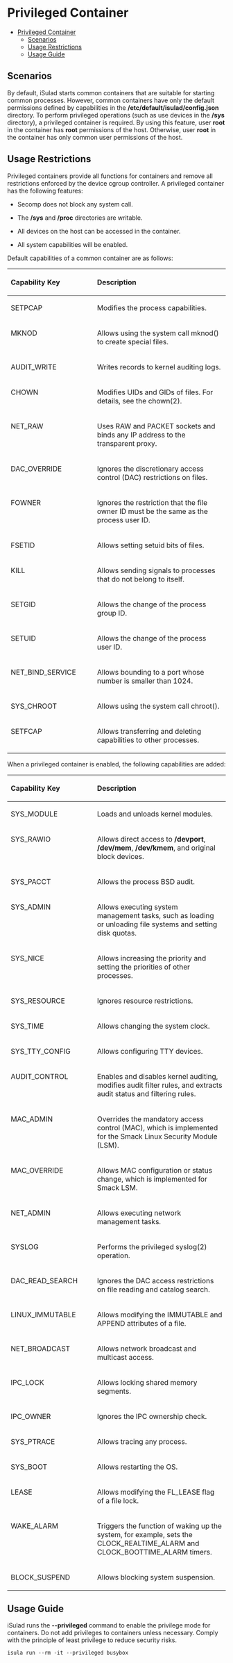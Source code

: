 # Privileged Container

- [Privileged Container](#privileged-container.)
    - [Scenarios](#scenarios)
    - [Usage Restrictions](#usage-restrictions-1)
    - [Usage Guide](#usage-guide)


## Scenarios

By default, iSulad starts common containers that are suitable for starting common processes. However, common containers have only the default permissions defined by capabilities in the  **/etc/default/isulad/config.json**  directory. To perform privileged operations \(such as use devices in the  **/sys**  directory\), a privileged container is required. By using this feature, user  **root**  in the container has  **root**  permissions of the host. Otherwise, user  **root**  in the container has only common user permissions of the host.

## Usage Restrictions

Privileged containers provide all functions for containers and remove all restrictions enforced by the device cgroup controller. A privileged container has the following features:

-   Secomp does not block any system call.
-   The  **/sys**  and  **/proc**  directories are writable.
-   All devices on the host can be accessed in the container.

-   All system capabilities will be enabled.

Default capabilities of a common container are as follows:


<table><thead align="left"><tr id="en-us_topic_0183303459_row19276183217111"><th class="cellrowborder" valign="top" width="39.53%" id="mcps1.1.3.1.1"><p id="en-us_topic_0183303459_p1438363819110"><a name="en-us_topic_0183303459_p1438363819110"></a><a name="en-us_topic_0183303459_p1438363819110"></a><strong id="en-us_topic_0183303459_b474911342710"><a name="en-us_topic_0183303459_b474911342710"></a><a name="en-us_topic_0183303459_b474911342710"></a>Capability Key</strong></p>
</th>
<th class="cellrowborder" valign="top" width="60.47%" id="mcps1.1.3.1.2"><p id="en-us_topic_0183303459_p538314381119"><a name="en-us_topic_0183303459_p538314381119"></a><a name="en-us_topic_0183303459_p538314381119"></a><strong id="en-us_topic_0183303459_b12829161617274"><a name="en-us_topic_0183303459_b12829161617274"></a><a name="en-us_topic_0183303459_b12829161617274"></a>Description</strong></p>
</th>
</tr>
</thead>
<tbody><tr id="en-us_topic_0183303459_row92761932719"><td class="cellrowborder" valign="top" width="39.53%" headers="mcps1.1.3.1.1 "><p id="en-us_topic_0183303459_p13678623182711"><a name="en-us_topic_0183303459_p13678623182711"></a><a name="en-us_topic_0183303459_p13678623182711"></a>SETPCAP</p>
</td>
<td class="cellrowborder" valign="top" width="60.47%" headers="mcps1.1.3.1.2 "><p id="en-us_topic_0183303459_p18678132315273"><a name="en-us_topic_0183303459_p18678132315273"></a><a name="en-us_topic_0183303459_p18678132315273"></a>Modifies the process capabilities.</p>
</td>
</tr>
<tr id="en-us_topic_0183303459_row827615321111"><td class="cellrowborder" valign="top" width="39.53%" headers="mcps1.1.3.1.1 "><p id="en-us_topic_0183303459_p1167817232278"><a name="en-us_topic_0183303459_p1167817232278"></a><a name="en-us_topic_0183303459_p1167817232278"></a>MKNOD</p>
</td>
<td class="cellrowborder" valign="top" width="60.47%" headers="mcps1.1.3.1.2 "><p id="en-us_topic_0183303459_p184961533175215"><a name="en-us_topic_0183303459_p184961533175215"></a><a name="en-us_topic_0183303459_p184961533175215"></a>Allows using the system call mknod() to create special files.</p>
</td>
</tr>
<tr id="en-us_topic_0183303459_row52761232617"><td class="cellrowborder" valign="top" width="39.53%" headers="mcps1.1.3.1.1 "><p id="en-us_topic_0183303459_p967852311271"><a name="en-us_topic_0183303459_p967852311271"></a><a name="en-us_topic_0183303459_p967852311271"></a>AUDIT_WRITE</p>
</td>
<td class="cellrowborder" valign="top" width="60.47%" headers="mcps1.1.3.1.2 "><p id="en-us_topic_0183303459_p1158419132533"><a name="en-us_topic_0183303459_p1158419132533"></a><a name="en-us_topic_0183303459_p1158419132533"></a>Writes records to kernel auditing logs.</p>
</td>
</tr>
<tr id="en-us_topic_0183303459_row5513113422710"><td class="cellrowborder" valign="top" width="39.53%" headers="mcps1.1.3.1.1 "><p id="en-us_topic_0183303459_p144621810132813"><a name="en-us_topic_0183303459_p144621810132813"></a><a name="en-us_topic_0183303459_p144621810132813"></a>CHOWN</p>
</td>
<td class="cellrowborder" valign="top" width="60.47%" headers="mcps1.1.3.1.2 "><p id="en-us_topic_0183303459_p116801832115317"><a name="en-us_topic_0183303459_p116801832115317"></a><a name="en-us_topic_0183303459_p116801832115317"></a>Modifies UIDs and GIDs of files. For details, see the chown(2).</p>
</td>
</tr>
<tr id="en-us_topic_0183303459_row11653848132712"><td class="cellrowborder" valign="top" width="39.53%" headers="mcps1.1.3.1.1 "><p id="en-us_topic_0183303459_p84621410192817"><a name="en-us_topic_0183303459_p84621410192817"></a><a name="en-us_topic_0183303459_p84621410192817"></a>NET_RAW</p>
</td>
<td class="cellrowborder" valign="top" width="60.47%" headers="mcps1.1.3.1.2 "><p id="en-us_topic_0183303459_p20739125595315"><a name="en-us_topic_0183303459_p20739125595315"></a><a name="en-us_topic_0183303459_p20739125595315"></a>Uses RAW and PACKET sockets and binds any IP address to the transparent proxy.</p>
</td>
</tr>
<tr id="en-us_topic_0183303459_row11125125382710"><td class="cellrowborder" valign="top" width="39.53%" headers="mcps1.1.3.1.1 "><p id="en-us_topic_0183303459_p746261018283"><a name="en-us_topic_0183303459_p746261018283"></a><a name="en-us_topic_0183303459_p746261018283"></a>DAC_OVERRIDE</p>
</td>
<td class="cellrowborder" valign="top" width="60.47%" headers="mcps1.1.3.1.2 "><p id="en-us_topic_0183303459_p81510212545"><a name="en-us_topic_0183303459_p81510212545"></a><a name="en-us_topic_0183303459_p81510212545"></a>Ignores the discretionary access control (DAC) restrictions on files.</p>
</td>
</tr>
<tr id="en-us_topic_0183303459_row06927150286"><td class="cellrowborder" valign="top" width="39.53%" headers="mcps1.1.3.1.1 "><p id="en-us_topic_0183303459_p79423712812"><a name="en-us_topic_0183303459_p79423712812"></a><a name="en-us_topic_0183303459_p79423712812"></a>FOWNER</p>
</td>
<td class="cellrowborder" valign="top" width="60.47%" headers="mcps1.1.3.1.2 "><p id="en-us_topic_0183303459_p5869331548"><a name="en-us_topic_0183303459_p5869331548"></a><a name="en-us_topic_0183303459_p5869331548"></a>Ignores the restriction that the file owner ID must be the same as the process user ID.</p>
</td>
</tr>
<tr id="en-us_topic_0183303459_row136814192287"><td class="cellrowborder" valign="top" width="39.53%" headers="mcps1.1.3.1.1 "><p id="en-us_topic_0183303459_p69411373282"><a name="en-us_topic_0183303459_p69411373282"></a><a name="en-us_topic_0183303459_p69411373282"></a>FSETID</p>
</td>
<td class="cellrowborder" valign="top" width="60.47%" headers="mcps1.1.3.1.2 "><p id="en-us_topic_0183303459_p1087913531547"><a name="en-us_topic_0183303459_p1087913531547"></a><a name="en-us_topic_0183303459_p1087913531547"></a>Allows setting setuid bits of files.</p>
</td>
</tr>
<tr id="en-us_topic_0183303459_row133892282819"><td class="cellrowborder" valign="top" width="39.53%" headers="mcps1.1.3.1.1 "><p id="en-us_topic_0183303459_p394163762817"><a name="en-us_topic_0183303459_p394163762817"></a><a name="en-us_topic_0183303459_p394163762817"></a>KILL</p>
</td>
<td class="cellrowborder" valign="top" width="60.47%" headers="mcps1.1.3.1.2 "><p id="en-us_topic_0183303459_p1862718265517"><a name="en-us_topic_0183303459_p1862718265517"></a><a name="en-us_topic_0183303459_p1862718265517"></a>Allows sending signals to processes that do not belong to itself.</p>
</td>
</tr>
<tr id="en-us_topic_0183303459_row1188232552818"><td class="cellrowborder" valign="top" width="39.53%" headers="mcps1.1.3.1.1 "><p id="en-us_topic_0183303459_p1941037122812"><a name="en-us_topic_0183303459_p1941037122812"></a><a name="en-us_topic_0183303459_p1941037122812"></a>SETGID</p>
</td>
<td class="cellrowborder" valign="top" width="60.47%" headers="mcps1.1.3.1.2 "><p id="en-us_topic_0183303459_p1944411105512"><a name="en-us_topic_0183303459_p1944411105512"></a><a name="en-us_topic_0183303459_p1944411105512"></a>Allows the change of the process group ID.</p>
</td>
</tr>
<tr id="en-us_topic_0183303459_row8890154052814"><td class="cellrowborder" valign="top" width="39.53%" headers="mcps1.1.3.1.1 "><p id="en-us_topic_0183303459_p1555455762815"><a name="en-us_topic_0183303459_p1555455762815"></a><a name="en-us_topic_0183303459_p1555455762815"></a>SETUID</p>
</td>
<td class="cellrowborder" valign="top" width="60.47%" headers="mcps1.1.3.1.2 "><p id="en-us_topic_0183303459_p65715191553"><a name="en-us_topic_0183303459_p65715191553"></a><a name="en-us_topic_0183303459_p65715191553"></a>Allows the change of the process user ID.</p>
</td>
</tr>
<tr id="en-us_topic_0183303459_row4208544172819"><td class="cellrowborder" valign="top" width="39.53%" headers="mcps1.1.3.1.1 "><p id="en-us_topic_0183303459_p955415762814"><a name="en-us_topic_0183303459_p955415762814"></a><a name="en-us_topic_0183303459_p955415762814"></a>NET_BIND_SERVICE</p>
</td>
<td class="cellrowborder" valign="top" width="60.47%" headers="mcps1.1.3.1.2 "><p id="en-us_topic_0183303459_p870833305518"><a name="en-us_topic_0183303459_p870833305518"></a><a name="en-us_topic_0183303459_p870833305518"></a>Allows bounding to a port whose number is smaller than 1024.</p>
</td>
</tr>
<tr id="en-us_topic_0183303459_row14934146182817"><td class="cellrowborder" valign="top" width="39.53%" headers="mcps1.1.3.1.1 "><p id="en-us_topic_0183303459_p1655415710284"><a name="en-us_topic_0183303459_p1655415710284"></a><a name="en-us_topic_0183303459_p1655415710284"></a>SYS_CHROOT</p>
</td>
<td class="cellrowborder" valign="top" width="60.47%" headers="mcps1.1.3.1.2 "><p id="en-us_topic_0183303459_p1119118528556"><a name="en-us_topic_0183303459_p1119118528556"></a><a name="en-us_topic_0183303459_p1119118528556"></a>Allows using the system call chroot().</p>
</td>
</tr>
<tr id="en-us_topic_0183303459_row5352155019284"><td class="cellrowborder" valign="top" width="39.53%" headers="mcps1.1.3.1.1 "><p id="en-us_topic_0183303459_p14554105782814"><a name="en-us_topic_0183303459_p14554105782814"></a><a name="en-us_topic_0183303459_p14554105782814"></a>SETFCAP</p>
</td>
<td class="cellrowborder" valign="top" width="60.47%" headers="mcps1.1.3.1.2 "><p id="en-us_topic_0183303459_p686316153564"><a name="en-us_topic_0183303459_p686316153564"></a><a name="en-us_topic_0183303459_p686316153564"></a>Allows transferring and deleting capabilities to other processes.</p>
</td>
</tr>
</tbody>
</table>

When a privileged container is enabled, the following capabilities are added:


<table><thead align="left"><tr id="en-us_topic_0183303459_row153251934172911"><th class="cellrowborder" valign="top" width="39.53%" id="mcps1.1.3.1.1"><p id="en-us_topic_0183303459_p1832518344292"><a name="en-us_topic_0183303459_p1832518344292"></a><a name="en-us_topic_0183303459_p1832518344292"></a><strong id="en-us_topic_0183303459_b432563462914"><a name="en-us_topic_0183303459_b432563462914"></a><a name="en-us_topic_0183303459_b432563462914"></a>Capability Key</strong></p>
</th>
<th class="cellrowborder" valign="top" width="60.47%" id="mcps1.1.3.1.2"><p id="en-us_topic_0183303459_p332511340298"><a name="en-us_topic_0183303459_p332511340298"></a><a name="en-us_topic_0183303459_p332511340298"></a><strong id="en-us_topic_0183303459_b162598249178"><a name="en-us_topic_0183303459_b162598249178"></a><a name="en-us_topic_0183303459_b162598249178"></a>Description</strong></p>
</th>
</tr>
</thead>
<tbody><tr id="en-us_topic_0183303459_row33258341291"><td class="cellrowborder" valign="top" width="39.53%" headers="mcps1.1.3.1.1 "><p id="en-us_topic_0183303459_p1134105172911"><a name="en-us_topic_0183303459_p1134105172911"></a><a name="en-us_topic_0183303459_p1134105172911"></a>SYS_MODULE</p>
</td>
<td class="cellrowborder" valign="top" width="60.47%" headers="mcps1.1.3.1.2 "><p id="en-us_topic_0183303459_p116381837155618"><a name="en-us_topic_0183303459_p116381837155618"></a><a name="en-us_topic_0183303459_p116381837155618"></a>Loads and unloads kernel modules.</p>
</td>
</tr>
<tr id="en-us_topic_0183303459_row83251334132911"><td class="cellrowborder" valign="top" width="39.53%" headers="mcps1.1.3.1.1 "><p id="en-us_topic_0183303459_p21341651162916"><a name="en-us_topic_0183303459_p21341651162916"></a><a name="en-us_topic_0183303459_p21341651162916"></a>SYS_RAWIO</p>
</td>
<td class="cellrowborder" valign="top" width="60.47%" headers="mcps1.1.3.1.2 "><p id="en-us_topic_0183303459_p169275195714"><a name="en-us_topic_0183303459_p169275195714"></a><a name="en-us_topic_0183303459_p169275195714"></a>Allows direct access to <strong id="en-us_topic_0183303459_b1419830745"><a name="en-us_topic_0183303459_b1419830745"></a><a name="en-us_topic_0183303459_b1419830745"></a>/devport</strong>, <strong id="en-us_topic_0183303459_b12289358411"><a name="en-us_topic_0183303459_b12289358411"></a><a name="en-us_topic_0183303459_b12289358411"></a>/dev/mem</strong>, <strong id="en-us_topic_0183303459_b208859391643"><a name="en-us_topic_0183303459_b208859391643"></a><a name="en-us_topic_0183303459_b208859391643"></a>/dev/kmem</strong>, and original block devices.</p>
</td>
</tr>
<tr id="en-us_topic_0183303459_row8326113492919"><td class="cellrowborder" valign="top" width="39.53%" headers="mcps1.1.3.1.1 "><p id="en-us_topic_0183303459_p11134205142918"><a name="en-us_topic_0183303459_p11134205142918"></a><a name="en-us_topic_0183303459_p11134205142918"></a>SYS_PACCT</p>
</td>
<td class="cellrowborder" valign="top" width="60.47%" headers="mcps1.1.3.1.2 "><p id="en-us_topic_0183303459_p171341351132915"><a name="en-us_topic_0183303459_p171341351132915"></a><a name="en-us_topic_0183303459_p171341351132915"></a>Allows the process BSD audit.</p>
</td>
</tr>
<tr id="en-us_topic_0183303459_row8326834172918"><td class="cellrowborder" valign="top" width="39.53%" headers="mcps1.1.3.1.1 "><p id="en-us_topic_0183303459_p9134651202918"><a name="en-us_topic_0183303459_p9134651202918"></a><a name="en-us_topic_0183303459_p9134651202918"></a>SYS_ADMIN</p>
</td>
<td class="cellrowborder" valign="top" width="60.47%" headers="mcps1.1.3.1.2 "><p id="en-us_topic_0183303459_p3716829135718"><a name="en-us_topic_0183303459_p3716829135718"></a><a name="en-us_topic_0183303459_p3716829135718"></a>Allows executing system management tasks, such as loading or unloading file systems and setting disk quotas.</p>
</td>
</tr>
<tr id="en-us_topic_0183303459_row193261034152918"><td class="cellrowborder" valign="top" width="39.53%" headers="mcps1.1.3.1.1 "><p id="en-us_topic_0183303459_p513420513291"><a name="en-us_topic_0183303459_p513420513291"></a><a name="en-us_topic_0183303459_p513420513291"></a>SYS_NICE</p>
</td>
<td class="cellrowborder" valign="top" width="60.47%" headers="mcps1.1.3.1.2 "><p id="en-us_topic_0183303459_p957115373578"><a name="en-us_topic_0183303459_p957115373578"></a><a name="en-us_topic_0183303459_p957115373578"></a>Allows increasing the priority and setting the priorities of other processes.</p>
</td>
</tr>
<tr id="en-us_topic_0183303459_row12326834172913"><td class="cellrowborder" valign="top" width="39.53%" headers="mcps1.1.3.1.1 "><p id="en-us_topic_0183303459_p1113513516295"><a name="en-us_topic_0183303459_p1113513516295"></a><a name="en-us_topic_0183303459_p1113513516295"></a>SYS_RESOURCE</p>
</td>
<td class="cellrowborder" valign="top" width="60.47%" headers="mcps1.1.3.1.2 "><p id="en-us_topic_0183303459_p156005528571"><a name="en-us_topic_0183303459_p156005528571"></a><a name="en-us_topic_0183303459_p156005528571"></a>Ignores resource restrictions.</p>
</td>
</tr>
<tr id="en-us_topic_0183303459_row03261634122918"><td class="cellrowborder" valign="top" width="39.53%" headers="mcps1.1.3.1.1 "><p id="en-us_topic_0183303459_p141351451152914"><a name="en-us_topic_0183303459_p141351451152914"></a><a name="en-us_topic_0183303459_p141351451152914"></a>SYS_TIME</p>
</td>
<td class="cellrowborder" valign="top" width="60.47%" headers="mcps1.1.3.1.2 "><p id="en-us_topic_0183303459_p20549045145715"><a name="en-us_topic_0183303459_p20549045145715"></a><a name="en-us_topic_0183303459_p20549045145715"></a>Allows changing the system clock.</p>
</td>
</tr>
<tr id="en-us_topic_0183303459_row1932618345290"><td class="cellrowborder" valign="top" width="39.53%" headers="mcps1.1.3.1.1 "><p id="en-us_topic_0183303459_p2135105162917"><a name="en-us_topic_0183303459_p2135105162917"></a><a name="en-us_topic_0183303459_p2135105162917"></a>SYS_TTY_CONFIG</p>
</td>
<td class="cellrowborder" valign="top" width="60.47%" headers="mcps1.1.3.1.2 "><p id="en-us_topic_0183303459_p1198325955710"><a name="en-us_topic_0183303459_p1198325955710"></a><a name="en-us_topic_0183303459_p1198325955710"></a>Allows configuring TTY devices.</p>
</td>
</tr>
<tr id="en-us_topic_0183303459_row73261634122914"><td class="cellrowborder" valign="top" width="39.53%" headers="mcps1.1.3.1.1 "><p id="en-us_topic_0183303459_p201359514296"><a name="en-us_topic_0183303459_p201359514296"></a><a name="en-us_topic_0183303459_p201359514296"></a>AUDIT_CONTROL</p>
</td>
<td class="cellrowborder" valign="top" width="60.47%" headers="mcps1.1.3.1.2 "><p id="en-us_topic_0183303459_p1943271315811"><a name="en-us_topic_0183303459_p1943271315811"></a><a name="en-us_topic_0183303459_p1943271315811"></a>Enables and disables kernel auditing, modifies audit filter rules, and extracts audit status and filtering rules.</p>
</td>
</tr>
<tr id="en-us_topic_0183303459_row1832653418292"><td class="cellrowborder" valign="top" width="39.53%" headers="mcps1.1.3.1.1 "><p id="en-us_topic_0183303459_p10135155116293"><a name="en-us_topic_0183303459_p10135155116293"></a><a name="en-us_topic_0183303459_p10135155116293"></a>MAC_ADMIN</p>
</td>
<td class="cellrowborder" valign="top" width="60.47%" headers="mcps1.1.3.1.2 "><p id="en-us_topic_0183303459_p3656833165814"><a name="en-us_topic_0183303459_p3656833165814"></a><a name="en-us_topic_0183303459_p3656833165814"></a>Overrides the mandatory access control (MAC), which is implemented for the Smack Linux Security Module (LSM).</p>
</td>
</tr>
<tr id="en-us_topic_0183303459_row19326173418297"><td class="cellrowborder" valign="top" width="39.53%" headers="mcps1.1.3.1.1 "><p id="en-us_topic_0183303459_p78862241916"><a name="en-us_topic_0183303459_p78862241916"></a><a name="en-us_topic_0183303459_p78862241916"></a>MAC_OVERRIDE</p>
</td>
<td class="cellrowborder" valign="top" width="60.47%" headers="mcps1.1.3.1.2 "><p id="en-us_topic_0183303459_p83862555584"><a name="en-us_topic_0183303459_p83862555584"></a><a name="en-us_topic_0183303459_p83862555584"></a>Allows MAC configuration or status change, which is implemented for Smack LSM.</p>
</td>
</tr>
<tr id="en-us_topic_0183303459_row1832616345293"><td class="cellrowborder" valign="top" width="39.53%" headers="mcps1.1.3.1.1 "><p id="en-us_topic_0183303459_p8886122161913"><a name="en-us_topic_0183303459_p8886122161913"></a><a name="en-us_topic_0183303459_p8886122161913"></a>NET_ADMIN</p>
</td>
<td class="cellrowborder" valign="top" width="60.47%" headers="mcps1.1.3.1.2 "><p id="en-us_topic_0183303459_p08865219194"><a name="en-us_topic_0183303459_p08865219194"></a><a name="en-us_topic_0183303459_p08865219194"></a>Allows executing network management tasks.</p>
</td>
</tr>
<tr id="en-us_topic_0183303459_row11326103419299"><td class="cellrowborder" valign="top" width="39.53%" headers="mcps1.1.3.1.1 "><p id="en-us_topic_0183303459_p10886521195"><a name="en-us_topic_0183303459_p10886521195"></a><a name="en-us_topic_0183303459_p10886521195"></a>SYSLOG</p>
</td>
<td class="cellrowborder" valign="top" width="60.47%" headers="mcps1.1.3.1.2 "><p id="en-us_topic_0183303459_p184951138165916"><a name="en-us_topic_0183303459_p184951138165916"></a><a name="en-us_topic_0183303459_p184951138165916"></a>Performs the privileged syslog(2) operation.</p>
</td>
</tr>
<tr id="en-us_topic_0183303459_row8326113414290"><td class="cellrowborder" valign="top" width="39.53%" headers="mcps1.1.3.1.1 "><p id="en-us_topic_0183303459_p148861129192"><a name="en-us_topic_0183303459_p148861129192"></a><a name="en-us_topic_0183303459_p148861129192"></a>DAC_READ_SEARCH</p>
</td>
<td class="cellrowborder" valign="top" width="60.47%" headers="mcps1.1.3.1.2 "><p id="en-us_topic_0183303459_p1055910511591"><a name="en-us_topic_0183303459_p1055910511591"></a><a name="en-us_topic_0183303459_p1055910511591"></a>Ignores the DAC access restrictions on file reading and catalog search.</p>
</td>
</tr>
<tr id="en-us_topic_0183303459_row43541521103017"><td class="cellrowborder" valign="top" width="39.53%" headers="mcps1.1.3.1.1 "><p id="en-us_topic_0183303459_p12886112201910"><a name="en-us_topic_0183303459_p12886112201910"></a><a name="en-us_topic_0183303459_p12886112201910"></a>LINUX_IMMUTABLE</p>
</td>
<td class="cellrowborder" valign="top" width="60.47%" headers="mcps1.1.3.1.2 "><p id="en-us_topic_0183303459_p112002001707"><a name="en-us_topic_0183303459_p112002001707"></a><a name="en-us_topic_0183303459_p112002001707"></a>Allows modifying the IMMUTABLE and APPEND attributes of a file.</p>
</td>
</tr>
<tr id="en-us_topic_0183303459_row9842724133012"><td class="cellrowborder" valign="top" width="39.53%" headers="mcps1.1.3.1.1 "><p id="en-us_topic_0183303459_p1188642191912"><a name="en-us_topic_0183303459_p1188642191912"></a><a name="en-us_topic_0183303459_p1188642191912"></a>NET_BROADCAST</p>
</td>
<td class="cellrowborder" valign="top" width="60.47%" headers="mcps1.1.3.1.2 "><p id="en-us_topic_0183303459_p1273917718018"><a name="en-us_topic_0183303459_p1273917718018"></a><a name="en-us_topic_0183303459_p1273917718018"></a>Allows network broadcast and multicast access.</p>
</td>
</tr>
<tr id="en-us_topic_0183303459_row1847052711309"><td class="cellrowborder" valign="top" width="39.53%" headers="mcps1.1.3.1.1 "><p id="en-us_topic_0183303459_p38861123194"><a name="en-us_topic_0183303459_p38861123194"></a><a name="en-us_topic_0183303459_p38861123194"></a>IPC_LOCK</p>
</td>
<td class="cellrowborder" valign="top" width="60.47%" headers="mcps1.1.3.1.2 "><p id="en-us_topic_0183303459_p5198161418018"><a name="en-us_topic_0183303459_p5198161418018"></a><a name="en-us_topic_0183303459_p5198161418018"></a>Allows locking shared memory segments.</p>
</td>
</tr>
<tr id="en-us_topic_0183303459_row1131730133016"><td class="cellrowborder" valign="top" width="39.53%" headers="mcps1.1.3.1.1 "><p id="en-us_topic_0183303459_p118864210198"><a name="en-us_topic_0183303459_p118864210198"></a><a name="en-us_topic_0183303459_p118864210198"></a>IPC_OWNER</p>
</td>
<td class="cellrowborder" valign="top" width="60.47%" headers="mcps1.1.3.1.2 "><p id="en-us_topic_0183303459_p1997716184015"><a name="en-us_topic_0183303459_p1997716184015"></a><a name="en-us_topic_0183303459_p1997716184015"></a>Ignores the IPC ownership check.</p>
</td>
</tr>
<tr id="en-us_topic_0183303459_row068317409305"><td class="cellrowborder" valign="top" width="39.53%" headers="mcps1.1.3.1.1 "><p id="en-us_topic_0183303459_p1486761133112"><a name="en-us_topic_0183303459_p1486761133112"></a><a name="en-us_topic_0183303459_p1486761133112"></a>SYS_PTRACE</p>
</td>
<td class="cellrowborder" valign="top" width="60.47%" headers="mcps1.1.3.1.2 "><p id="en-us_topic_0183303459_p241212612013"><a name="en-us_topic_0183303459_p241212612013"></a><a name="en-us_topic_0183303459_p241212612013"></a>Allows tracing any process.</p>
</td>
</tr>
<tr id="en-us_topic_0183303459_row1710413431301"><td class="cellrowborder" valign="top" width="39.53%" headers="mcps1.1.3.1.1 "><p id="en-us_topic_0183303459_p38676103115"><a name="en-us_topic_0183303459_p38676103115"></a><a name="en-us_topic_0183303459_p38676103115"></a>SYS_BOOT</p>
</td>
<td class="cellrowborder" valign="top" width="60.47%" headers="mcps1.1.3.1.2 "><p id="en-us_topic_0183303459_p1907133704"><a name="en-us_topic_0183303459_p1907133704"></a><a name="en-us_topic_0183303459_p1907133704"></a>Allows restarting the OS.</p>
</td>
</tr>
<tr id="en-us_topic_0183303459_row791294510306"><td class="cellrowborder" valign="top" width="39.53%" headers="mcps1.1.3.1.1 "><p id="en-us_topic_0183303459_p1786713120319"><a name="en-us_topic_0183303459_p1786713120319"></a><a name="en-us_topic_0183303459_p1786713120319"></a>LEASE</p>
</td>
<td class="cellrowborder" valign="top" width="60.47%" headers="mcps1.1.3.1.2 "><p id="en-us_topic_0183303459_p1763934113011"><a name="en-us_topic_0183303459_p1763934113011"></a><a name="en-us_topic_0183303459_p1763934113011"></a>Allows modifying the FL_LEASE flag of a file lock.</p>
</td>
</tr>
<tr id="en-us_topic_0183303459_row248014843013"><td class="cellrowborder" valign="top" width="39.53%" headers="mcps1.1.3.1.1 "><p id="en-us_topic_0183303459_p8867111103117"><a name="en-us_topic_0183303459_p8867111103117"></a><a name="en-us_topic_0183303459_p8867111103117"></a>WAKE_ALARM</p>
</td>
<td class="cellrowborder" valign="top" width="60.47%" headers="mcps1.1.3.1.2 "><p id="en-us_topic_0183303459_p12472128413"><a name="en-us_topic_0183303459_p12472128413"></a><a name="en-us_topic_0183303459_p12472128413"></a>Triggers the function of waking up the system, for example, sets the CLOCK_REALTIME_ALARM and CLOCK_BOOTTIME_ALARM timers.</p>
</td>
</tr>
<tr id="en-us_topic_0183303459_row1044985503013"><td class="cellrowborder" valign="top" width="39.53%" headers="mcps1.1.3.1.1 "><p id="en-us_topic_0183303459_p20867101113114"><a name="en-us_topic_0183303459_p20867101113114"></a><a name="en-us_topic_0183303459_p20867101113114"></a>BLOCK_SUSPEND</p>
</td>
<td class="cellrowborder" valign="top" width="60.47%" headers="mcps1.1.3.1.2 "><p id="en-us_topic_0183303459_p1043455715111"><a name="en-us_topic_0183303459_p1043455715111"></a><a name="en-us_topic_0183303459_p1043455715111"></a>Allows blocking system suspension.</p>
</td>
</tr>
</tbody>
</table>

## Usage Guide

iSulad runs the  **--privileged**  command to enable the privilege mode for containers. Do not add privileges to containers unless necessary. Comply with the principle of least privilege to reduce security risks.

```
isula run --rm -it --privileged busybox
```

